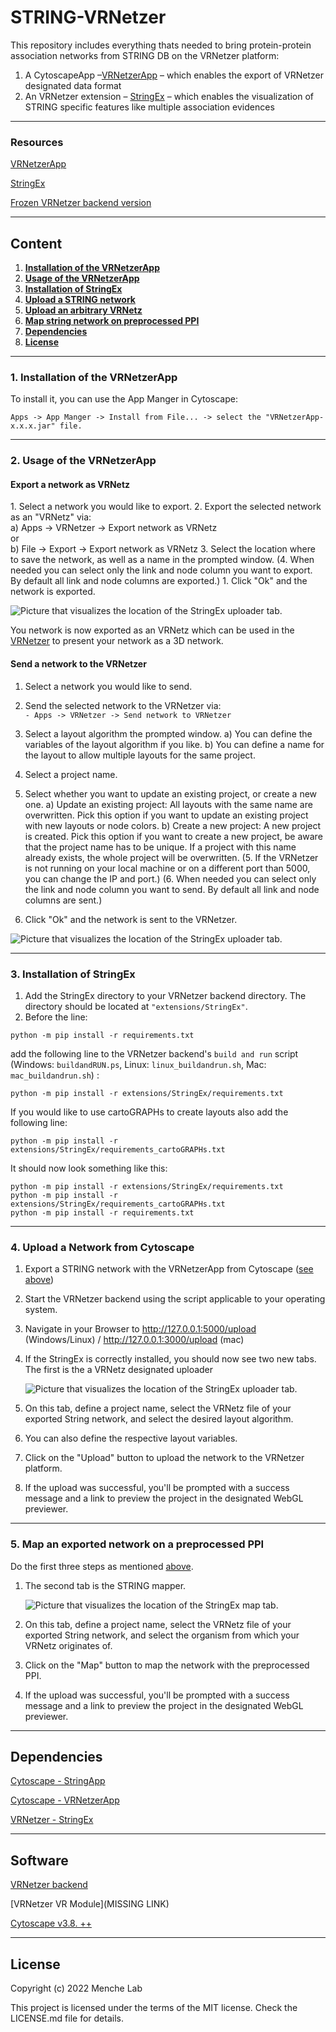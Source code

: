 # **STRING-VRNetzer**

This repository includes everything thats needed to bring protein-protein association networks from STRING DB on the VRNetzer platform:

1. A CytoscapeApp –[VRNetzerApp](https://github.com/menchelab/STRING-VRNetzer/blob/main/cytoscapeApp/VRNetzerApp/target/VRNetzerApp-1.0.0.jar) – which enables the export of VRNetzer designated data format
2. An VRNetzer extension – [StringEx](https://github.com/menchelab/StringEx) – which enables the visualization of STRING specific features like multiple association evidences

---

### **Resources**

[VRNetzerApp](https://github.com/menchelab/STRING-VRNetzer/blob/main/VRNetzerApp/target/VRNetzerApp-1.0.0.jar)

[StringEx](https://github.com/menchelab/StringEx)

[Frozen VRNetzer backend version](https://github.com/ObT1337/VRNetzer_Backend_THESIS)

---

## **Content**

1. [**Installation of the VRNetzerApp**](#App_install)<br>
2. [**Usage of the VRNetzerApp**](#App_usage)<br>
3. [**Installation of StringEx**](#Ex_install)<br>
4. [**Upload a STRING network**](#upload_string)<br>
5. [**Upload an arbitrary VRNetz**](#upload_network)<br>
6. [**Map string network on preprocessed PPI**](#map_network)<br>
7. [**Dependencies**](#Dependencies)<br>
8. [**License**](#License)<br>

---

  <summary><h3 id="App_install"><b>1. Installation of the VRNetzerApp</b></h3></summary>
To install it, you can use the App Manger in Cytoscape:<br>

`Apps -> App Manger -> Install from File... -> select the "VRNetzerApp-x.x.x.jar" file.`

---

  <summary><h3 id="App_usage"><b> 2. Usage of the VRNetzerApp </b></h3></summary>

<h4> Export a network as VRNetz </h4>
1. Select a network you would like to export.
2. Export the selected network as an "VRNetz" via:<br>
   a) Apps -> VRNetzer -> Export network as VRNetz<br>
   or <br>
   b) File -> Export -> Export network as VRNetz
3. Select the location where to save the network, as well as a name in the prompted window.
(4. When needed you can select only the link and node column you want to export. By default all link and node columns are exported.)
1. Click "Ok" and the network is exported.

![Picture that visualizes the location of the StringEx uploader tab.](pictures/VRNetzerApp_export.png)

You network is now exported as an VRNetz which can be used in the [VRNetzer](https://github.com/menchelab/VRNetzer) to present your network as a 3D network.

<h4> Send a network to the VRNetzer </h4>

1. Select a network you would like to send.

2. Send the selected network to the VRNetzer via:<br>
   `- Apps -> VRNetzer -> Send network to VRNetzer`
   <br>
3. Select a layout algorithm the prompted window.
   a) You can define the variables of the layout algorithm if you like.
   b) You can define a name for the layout to allow multiple layouts for the same project.

4. Select a project name.

5. Select whether you want to update an existing project, or create a new one.
   a) Update an existing project: All layouts with the same name are overwritten. Pick this option if you want to update an existing project with new layouts or node colors.
   b) Create a new project: A new project is created. Pick this option if you want to create a new project, be aware that the project name has to be unique. If a project with this name already exists, the whole project will be overwritten.
   (5. If the VRNetzer is not running on your local machine or on a different port than 5000, you can change the IP and port.)
   (6. When needed you can select only the link and node column you want to send. By default all link and node columns are sent.)
6. Click "Ok" and the network is sent to the VRNetzer.

![Picture that visualizes the location of the StringEx uploader tab.](pictures/VRNetzerApp_send.png)

---

<summary><h3 id="Ex_install"><b> 3. Installation of StringEx </b></h3></summary>

1.  Add the StringEx directory to your VRNetzer backend directory. The directory should be located at `"extensions/StringEx"`.
2.  Before the line:

```
python -m pip install -r requirements.txt
```

add the following line to the VRNetzer backend's `build and run` script (Windows: `buildandRUN.ps`, Linux: `linux_buildandrun.sh`, Mac: `mac_buildandrun.sh`) :

```
python -m pip install -r extensions/StringEx/requirements.txt
```

If you would like to use cartoGRAPHs to create layouts also add the following line:

```
python -m pip install -r extensions/StringEx/requirements_cartoGRAPHs.txt
```

It should now look something like this:

```
python -m pip install -r extensions/StringEx/requirements.txt
python -m pip install -r extensions/StringEx/requirements_cartoGRAPHs.txt
python -m pip install -r requirements.txt
```

---

<summary><h3 id="upload_string"><b> 4. Upload a Network from Cytoscape</b></h3></summary>

1. Export a STRING network with the VRNetzerApp from Cytoscape ([see above](#App_usage))

2. Start the VRNetzer backend using the script applicable to your operating system.

3. Navigate in your Browser to http://127.0.0.1:5000/upload (Windows/Linux) / http://127.0.0.1:3000/upload (mac)

4. If the StringEx is correctly installed, you should now see two new tabs. The first is the a VRNetz designated uploader

   ![Picture that visualizes the location of the StringEx uploader tab.](pictures/uploader_tabs_1.png)

5. On this tab, define a project name, select the VRNetz file of your exported String network, and select the desired layout algorithm.

6. You can also define the respective layout variables.

7. Click on the "Upload" button to upload the network to the VRNetzer platform.

8. If the upload was successful, you'll be prompted with a success message and a link to preview the project in the designated WebGL previewer.

---

<summary><h3 id="map_network"><b>5. Map an exported network on a preprocessed PPI</b></h3></summary>

Do the first three steps as mentioned [above](#upload_string).

1. The second tab is the STRING mapper.

   ![Picture that visualizes the location of the StringEx map tab.](pictures/uploader_tabs_2.png)

2. On this tab, define a project name, select the VRNetz file of your exported String network, and select the organism from which your VRNetz originates of.

3. Click on the "Map" button to map the network with the preprocessed PPI.
4. If the upload was successful, you'll be prompted with a success message and a link to preview the project in the designated WebGL previewer.

---

## **Dependencies**

[Cytoscape - StringApp](https://apps.cytoscape.org/apps/stringapp)

[Cytoscape - VRNetzerApp](https://github.com/menchelab/STRING-VRNetzer/blob/main/VRNetzerApp/target/VRNetzerApp-1.0.0.jar)

[VRNetzer - StringEx](https://github.com/menchelab/StringEx)

---

## **Software**

[VRNetzer backend](https://github.com/menchelab/VRNetzer_Backend)

[VRNetzer VR Module](MISSING LINK)

[Cytoscape v3.8. ++](https://cytoscape.org/)

---

## **License**

Copyright (c) 2022 Menche Lab

This project is licensed under the terms of the MIT license. Check the LICENSE.md file for details.
